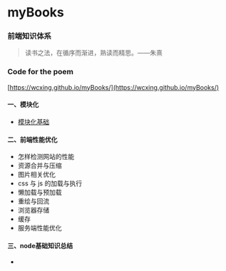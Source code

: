 # myBooks

### 前端知识体系

> 读书之法，在循序而渐进，熟读而精思。——朱熹

### Code for the poem


 [https://wcxing.github.io/myBooks/](https://wcxing.github.io/myBooks/)
#### 一、模块化
- [模块化基础](模块化/模块基础.md)

#### 二、前端性能优化
- 怎样检测网站的性能
- 资源合并与压缩
- 图片相关优化
- css 与 js 的加载与执行
- 懒加载与预加载
- 重绘与回流
- 浏览器存储
- 缓存
- 服务端性能优化

#### 三、node基础知识总结
- 


